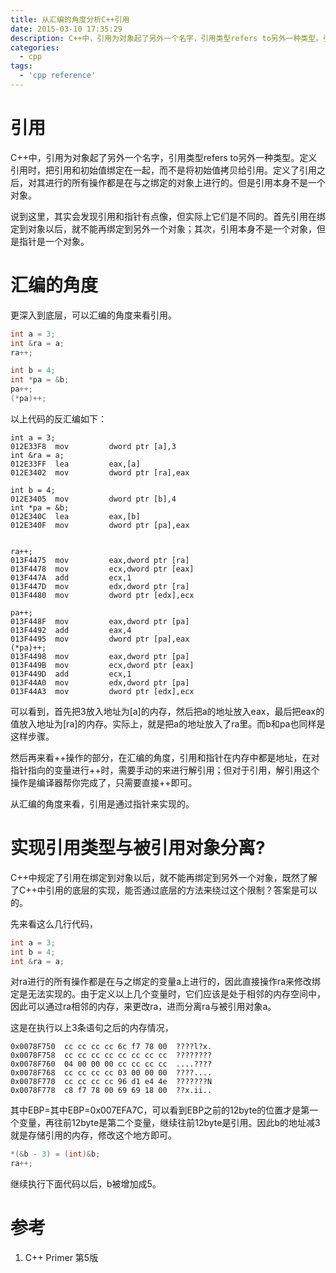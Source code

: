 ```yaml
---
title: 从汇编的角度分析C++引用
date: 2015-03-10 17:35:29
description: C++中，引用为对象起了另外一个名字，引用类型refers to另外一种类型。引用和指针是不同的，可以汇编的角度来看引用。
categories:
  - cpp
tags:
  - 'cpp reference'
---
```


# 引用

C++中，引用为对象起了另外一个名字，引用类型refers to另外一种类型。定义引用时，把引用和初始值绑定在一起，而不是将初始值拷贝给引用。定义了引用之后，对其进行的所有操作都是在与之绑定的对象上进行的。但是引用本身不是一个对象。

说到这里，其实会发现引用和指针有点像，但实际上它们是不同的。首先引用在绑定到对象以后，就不能再绑定到另外一个对象；其次，引用本身不是一个对象，但是指针是一个对象。

# 汇编的角度

更深入到底层，可以汇编的角度来看引用。

```cpp
int a = 3;
int &ra = a;
ra++;

int b = 4;
int *pa = &b;
pa++;
(*pa)++;
```

以上代码的反汇编如下：

```
int a = 3;
012E33F8  mov         dword ptr [a],3
int &ra = a;
012E33FF  lea         eax,[a]
012E3402  mov         dword ptr [ra],eax

int b = 4;
012E3405  mov         dword ptr [b],4
int *pa = &b;
012E340C  lea         eax,[b]
012E340F  mov         dword ptr [pa],eax


ra++;
013F4475  mov         eax,dword ptr [ra]
013F4478  mov         ecx,dword ptr [eax]
013F447A  add         ecx,1
013F447D  mov         edx,dword ptr [ra]
013F4480  mov         dword ptr [edx],ecx

pa++;
013F448F  mov         eax,dword ptr [pa]
013F4492  add         eax,4
013F4495  mov         dword ptr [pa],eax
(*pa)++;
013F4498  mov         eax,dword ptr [pa]
013F449B  mov         ecx,dword ptr [eax]
013F449D  add         ecx,1
013F44A0  mov         edx,dword ptr [pa]
013F44A3  mov         dword ptr [edx],ecx
```

可以看到，首先把3放入地址为[a]的内存，然后把a的地址放入eax，最后把eax的值放入地址为[ra]的内存。实际上，就是把a的地址放入了ra里。而b和pa也同样是这样步骤。

然后再来看++操作的部分，在汇编的角度，引用和指针在内存中都是地址，在对指针指向的变量进行++时，需要手动的来进行解引用；但对于引用，解引用这个操作是编译器帮你完成了，只需要直接++即可。

从汇编的角度来看，引用是通过指针来实现的。

# 实现引用类型与被引用对象分离?

C++中规定了引用在绑定到对象以后，就不能再绑定到另外一个对象，既然了解了C++中引用的底层的实现，能否通过底层的方法来绕过这个限制？答案是可以的。

先来看这么几行代码，

```cpp
int a = 3;
int b = 4;
int &ra = a;
```

对ra进行的所有操作都是在与之绑定的变量a上进行的，因此直接操作ra来修改绑定是无法实现的。由于定义以上几个变量时，它们应该是处于相邻的内存空间中，因此可以通过ra相邻的内存，来更改ra，进而分离ra与被引用对象a。

这是在执行以上3条语句之后的内存情况，

```
0x0078F750  cc cc cc cc 6c f7 78 00  ????l?x.
0x0078F758  cc cc cc cc cc cc cc cc  ????????
0x0078F760  04 00 00 00 cc cc cc cc  ....????
0x0078F768  cc cc cc cc 03 00 00 00  ????....
0x0078F770  cc cc cc cc 96 d1 e4 4e  ???????N
0x0078F778  c8 f7 78 00 69 69 18 00  ??x.ii..
```

其中EBP=其中EBP=0x007EFA7C，可以看到EBP之前的12byte的位置才是第一个变量，再往前12byte是第二个变量，继续往前12byte是引用。因此b的地址减3就是存储引用的内存，修改这个地方即可。

```cpp
*(&b - 3) = (int)&b;
ra++;
```

继续执行下面代码以后，b被增加成5。

# 参考

1. C++ Primer 第5版
